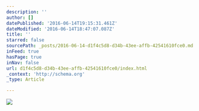 ```yaml
---
description: ''
author: []
datePublished: '2016-06-14T19:15:31.461Z'
dateModified: '2016-06-14T18:47:07.087Z'
title: ''
starred: false
sourcePath: _posts/2016-06-14-d1f4c5d8-d34b-43ee-affb-42541610fce0.md
inFeed: true
hasPage: true
inNav: false
url: d1f4c5d8-d34b-43ee-affb-42541610fce0/index.html
_context: 'http://schema.org'
_type: Article

---
```

![](https://the-grid-user-content.s3-us-west-2.amazonaws.com/12ae6078-4403-4e08-9895-25fd3d93660c.jpg)